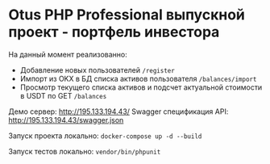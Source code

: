 # Otus PHP Professional выпускной проект - портфель инвестора

На данный момент реализованно:
- Добавление новых пользователей `/register`
- Импорт из OKX в БД списка активов пользователя `/balances/import`
- Просмотр текущего списка активов и подсчет актуальной стоимости в USDT по GET `/balances`

Демо сервер: http://195.133.194.43/
Swagger спецификация API: http://195.133.194.43/swagger.json

Запуск проекта локально: `docker-compose up -d --build`

Запуск тестов локально: `vendor/bin/phpunit`


